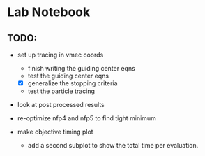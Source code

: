 
# Lab Notebook


## TODO:
- set up tracing in vmec coords
  - finish writing the guiding center eqns
  - test the guiding center eqns
  - [x] generalize the stopping criteria
  - test the particle tracing

- look at post processed results
- re-optimize nfp4 and nfp5 to find tight minimum 

- make objective timing plot
  - add a second subplot to show the total time per evaluation.

